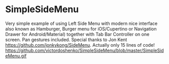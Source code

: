 # SimpleSideMenu
Very simple example of using Left Side Menu with modern nice interface also known as Hamburger, Burger menu for iOS/Cupertino or Navigation Drawer for Android/Material) together with Tab Bar Controller on one screen. Pan gestures included. Special thanks to Jon Kent https://github.com/jonkykong/SideMenu. Actually only 15 lines of code!
https://github.com/victordoshenko/SimpleSideMenu/blob/master/SimpleSideMenu.gif
